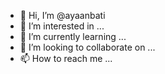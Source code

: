 - 👋 Hi, I’m @ayaanbati
- 👀 I’m interested in ...
- 🌱 I’m currently learning ...
- 💞️ I’m looking to collaborate on ...
- 📫 How to reach me ...

<!---
ayaanbati/ayaanbati is a ✨ special ✨ repository because its `README.md` (this file) appears on your GitHub profile.
You can click the Preview link to take a look at your changes.
--->
